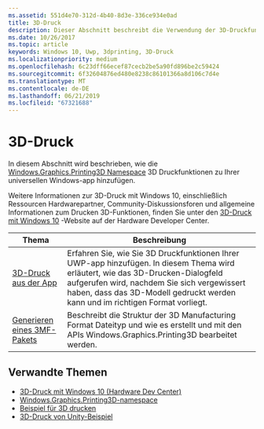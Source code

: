 ```yaml
---
ms.assetid: 551d4e70-312d-4b40-8d3e-336ce934e0ad
title: 3D-Druck
description: Dieser Abschnitt beschreibt die Verwendung der 3D-Druckfunktionen in Ihrer Universellen Windows-App.
ms.date: 10/26/2017
ms.topic: article
keywords: Windows 10, Uwp, 3dprinting, 3D-Druck
ms.localizationpriority: medium
ms.openlocfilehash: 6c23dff66ecef87cecb2be5a90fd896be2c59424
ms.sourcegitcommit: 6f32604876ed480e8238c86101366a8d106c7d4e
ms.translationtype: MT
ms.contentlocale: de-DE
ms.lasthandoff: 06/21/2019
ms.locfileid: "67321688"
---
```

# <a name="3d-printing"></a>3D-Druck


In diesem Abschnitt wird beschrieben, wie die [Windows.Graphics.Printing3D Namespace](https://docs.microsoft.com/uwp/api/windows.graphics.printing3d) 3D Druckfunktionen zu Ihrer universellen Windows-app hinzufügen.  

Weitere Informationen zur 3D-Druck mit Windows 10, einschließlich Ressourcen Hardwarepartner, Community-Diskussionsforen und allgemeine Informationen zum Drucken 3D-Funktionen, finden Sie unter den [3D-Druck mit Windows 10](https://developer.microsoft.com/windows/hardware/3d-print/windows-3d-printing) -Website auf der Hardware Developer Center.

| Thema | Beschreibung |
|-------|-------------|
| [3D-Druck aus der App](3d-print-from-app.md) | Erfahren Sie, wie Sie 3D Druckfunktionen Ihrer UWP-app hinzufügen. In diesem Thema wird erläutert, wie das 3D-Drucken-Dialogfeld aufgerufen wird, nachdem Sie sich vergewissert haben, dass das 3D-Modell gedruckt werden kann und im richtigen Format vorliegt. |
| [Generieren eines 3MF-Pakets](generate-3mf.md) | Beschreibt die Struktur der 3D Manufacturing Format Dateityp und wie es erstellt und mit den APIs Windows.Graphics.Printing3D bearbeitet werden. |

## <a name="related-topics"></a>Verwandte Themen

* [3D-Druck mit Windows 10 (Hardware Dev Center)](https://developer.microsoft.com/windows/hardware/3d-print/windows-3d-printing)
* [Windows.Graphics.Printing3D-namespace](https://docs.microsoft.com/uwp/api/windows.graphics.printing3d)
* [Beispiel für 3D drucken](https://github.com/Microsoft/Windows-universal-samples/tree/master/Samples/3DPrinting)
* [3D-Druck von Unity-Beispiel](https://github.com/Microsoft/Windows-universal-samples/tree/master/Samples/3DPrintingFromUnity)

 
